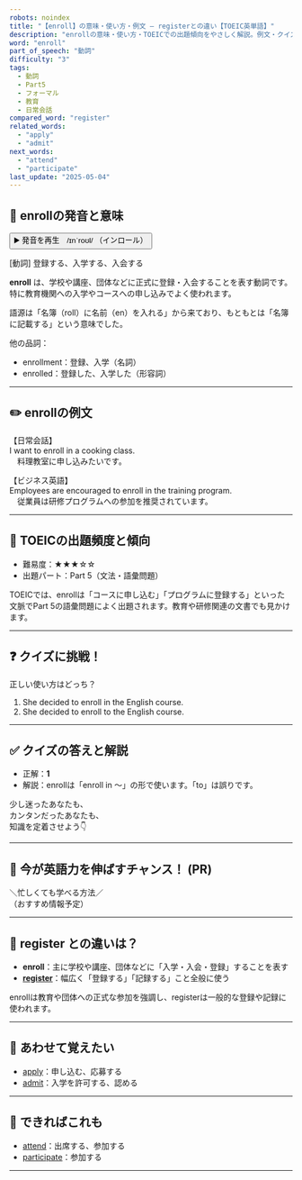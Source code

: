 ```yaml
---
robots: noindex
title: "【enroll】の意味・使い方・例文 ― registerとの違い【TOEIC英単語】"
description: "enrollの意味・使い方・TOEICでの出題傾向をやさしく解説。例文・クイズ付きでregisterとの違いもわかりやすく学べます。"
word: "enroll"
part_of_speech: "動詞"
difficulty: "3"
tags:
  - 動詞
  - Part5
  - フォーマル
  - 教育
  - 日常会話
compared_word: "register"
related_words:
  - "apply"
  - "admit"
next_words:
  - "attend"
  - "participate"
last_update: "2025-05-04"
---
```


## 🔰 enrollの発音と意味

<button class="play-audio" onclick="playTTS('enroll')">
  <span class="play-audio-main">
    ▶️ 発音を再生　/ɪnˈroʊl/
  </span>
  <span class="play-audio-sub">
    （インロール）
  </span>
</button>

[動詞] 登録する、入学する、入会する

**enroll** は、学校や講座、団体などに正式に登録・入会することを表す動詞です。特に教育機関への入学やコースへの申し込みでよく使われます。

語源は「名簿（roll）に名前（en）を入れる」から来ており、もともとは「名簿に記載する」という意味でした。

他の品詞：  
- enrollment：登録、入学（名詞）
- enrolled：登録した、入学した（形容詞）

---

## ✏️ enrollの例文

【日常会話】  
I want to enroll in a cooking class.  
　料理教室に申し込みたいです。

【ビジネス英語】  
Employees are encouraged to enroll in the training program.  
　従業員は研修プログラムへの参加を推奨されています。

---

## 🎯 TOEICの出題頻度と傾向

- 難易度：★★★☆☆
- 出題パート：Part 5（文法・語彙問題）

TOEICでは、enrollは「コースに申し込む」「プログラムに登録する」といった文脈でPart 5の語彙問題によく出題されます。教育や研修関連の文書でも見かけます。

---

## ❓ クイズに挑戦！

正しい使い方はどっち？

1. She decided to enroll in the English course.  
2. She decided to enroll to the English course.

---

## ✅ クイズの答えと解説

- 正解：**1**
- 解説：enrollは「enroll in ～」の形で使います。「to」は誤りです。

少し迷ったあなたも、  
カンタンだったあなたも、  
知識を定着させよう👇️

---

## 🚀 今が英語力を伸ばすチャンス！ (PR)

<div class="info-center">
＼忙しくても学べる方法／<br>  
（おすすめ情報予定）
</div>

---

## 🤔  register との違いは？

- **enroll**：主に学校や講座、団体などに「入学・入会・登録」することを表す
- **[register](/word/register)**：幅広く「登録する」「記録する」こと全般に使う

enrollは教育や団体への正式な参加を強調し、registerは一般的な登録や記録に使われます。

---

## 🧩 あわせて覚えたい

- [apply](/word/apply)：申し込む、応募する
- [admit](/word/admit)：入学を許可する、認める

---

## 📖 できればこれも

- [attend](/word/attend)：出席する、参加する
- [participate](/word/participate)：参加する

---
<!-- cvid: aid10_bid30 -->
